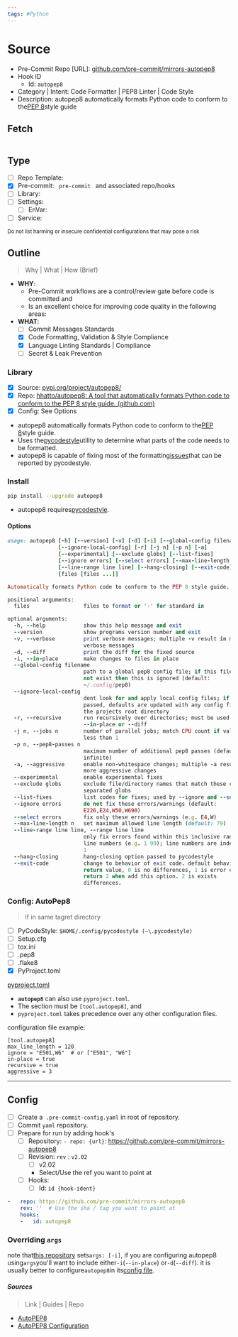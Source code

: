 ```yaml
---
tags: #Python
---
```


# Source

- Pre-Commit Repo [URL]: [github.com/pre-commit/mirrors-autopep8](https://github.com/pre-commit/mirrors-autopep8)
- Hook ID
    - Id: `autopep8`
- Category | Intent: Code Formatter | PEP8 Linter | Code Style
- Description: autopep8 automatically formats Python code to conform to
  the[PEP 8](https://www.python.org/dev/peps/pep-0008/)style guide

## Fetch

```yaml


```

## Type
- [ ] Repo Template: `    `
- [x] Pre-commit: `  pre-commit  ` and associated repo/hooks
- [ ] Library: `    `
- [ ] Settings: `    `
  - [ ] EnVar: `    `
- [ ] Service: `    `

<small>Do not list harming or insecure confidential configurations that may pose a risk</small>

## Outline
> Why  | What | How (Brief)

- **WHY**:
  -  Pre-Commit workflows are a control/review gate before code is committed and
  -  Is an excellent choice for improving code quality in the following areas:
- **WHAT**:
  - [ ] Commit Messages Standards
  - [x] Code Formatting, Validation & Style Compliance
  - [x] Language Linting Standards | Compliance
  - [ ] Secret & Leak Prevention

### Library

- [x] Source: [pypi.org/project/autopep8/](https://pypi.org/project/autopep8/)
- [x]  Repo: [hhatto/autopep8: A tool that automatically formats Python code to conform to the PEP 8 style guide. (github.com)](https://github.com/hhatto/autopep8)
- [x] Config: See Options

- autopep8 automatically formats Python code to conform to the[PEP 8](https://www.python.org/dev/peps/pep-0008/)style
  guide.
- Uses the[pycodestyle](https://github.com/PyCQA/pycodestyle)utility to determine what parts of the code needs to be
  formatted.
- autopep8 is capable of fixing most of the
  formatting[issues](https://pycodestyle.readthedocs.org/en/latest/intro.html#error-codes)that can be reported by
  pycodestyle.

### Install

```bash
pip install --upgrade autopep8
```

- autopep8 requires[pycodestyle](https://github.com/PyCQA/pycodestyle).

#### Options

```ruby
usage: autopep8 [-h] [--version] [-v] [-d] [-i] [--global-config filename]
                [--ignore-local-config] [-r] [-j n] [-p n] [-a]
                [--experimental] [--exclude globs] [--list-fixes]
                [--ignore errors] [--select errors] [--max-line-length n]
                [--line-range line line] [--hang-closing] [--exit-code]
                [files [files ...]]

Automatically formats Python code to conform to the PEP 8 style guide.

positional arguments:
  files                 files to format or '-' for standard in

optional arguments:
  -h, --help            show this help message and exit
  --version             show programs version number and exit
  -v, --verbose         print verbose messages; multiple -v result in more
                        verbose messages
  -d, --diff            print the diff for the fixed source
  -i, --in-place        make changes to files in place
  --global-config filename
                        path to a global pep8 config file; if this file does
                        not exist then this is ignored (default:
                        ~/.config/pep8)
  --ignore-local-config
                        dont look for and apply local config files; if not
                        passed, defaults are updated with any config files in
                        the projects root directory
  -r, --recursive       run recursively over directories; must be used with
                        --in-place or --diff
  -j n, --jobs n        number of parallel jobs; match CPU count if value is
                        less than 1
  -p n, --pep8-passes n
                        maximum number of additional pep8 passes (default:
                        infinite)
  -a, --aggressive      enable non-whitespace changes; multiple -a result in
                        more aggressive changes
  --experimental        enable experimental fixes
  --exclude globs       exclude file/directory names that match these comma-
                        separated globs
  --list-fixes          list codes for fixes; used by --ignore and --select
  --ignore errors       do not fix these errors/warnings (default:
                        E226,E24,W50,W690)
  --select errors       fix only these errors/warnings (e.g. E4,W)
  --max-line-length n   set maximum allowed line length (default: 79)
  --line-range line line, --range line line
                        only fix errors found within this inclusive range of
                        line numbers (e.g. 1 99); line numbers are indexed at
                        1
  --hang-closing        hang-closing option passed to pycodestyle
  --exit-code           change to behavior of exit code. default behavior of
                        return value, 0 is no differences, 1 is error exit.
                        return 2 when add this option. 2 is exists
                        differences.
```

### Config: AutoPep8
> If in same tagret directory

- [ ] PyCodeStyle: `$HOME/.config/pycodestyle (~\.pycodestyle)`
- [ ] Setup.cfg
- [ ] tox.ini
- [ ] .pep8
- [ ] .flake8
- [x] PyProject.toml

[pyproject.toml](https://github.com/hhatto/autopep8#id9)

- **`autopep8`** can also use `pyproject.toml`.
- The section must be `[tool.autopep8]`, and
- `pyproject.toml` takes precedence over any other configuration files.

configuration file example:
```
[tool.autopep8]
max_line_length = 120
ignore = "E501,W6"  # or ["E501", "W6"]
in-place = true
recursive = true
aggressive = 3
```

---

## Config

- [ ] Create a` .pre-commit-config.yaml` in root of repository.
- [ ] Commit `yaml` repository.
- [ ] Prepare for run by adding hook's
    - [ ] Repository: `- repo: {url}`:  https://github.com/pre-commit/mirrors-autopep8
    - [ ] Revision: `rev` : ` v2.02   `
        - [ ] v2.02
        - Select/Use the ref you want to point at
    - [ ] Hooks:
        - [ ] Id: `id {hook-ident}`

```yaml
-   repo: https://github.com/pre-commit/mirrors-autopep8
    rev: ''  # Use the sha / tag you want to point at
    hooks:
    -   id: autopep8
```

### Overriding `args`

note
that[this repository](https://github.com/pre-commit/mirrors-autopep8/blob/5c459f3f27ae62fefef60fe5771e51baa02e7a83/.pre-commit-hooks.yaml#L6)
sets`args: [-i]`, if you are configuring autopep8 using`args`you'll want to include either`-i`(`--in-place`)
or`-d`(`--diff`). it is usually better to configure`autopep8`in
its[config file](https://github.com/hhatto/autopep8#configuration).

##### Sources
> Link | Guides | Repo

- [AutoPEP8](https://github.com/hhatto/autopep8)
- [AutoPEP8 Configuration](https://github.com/hhatto/autopep8#configuration)
